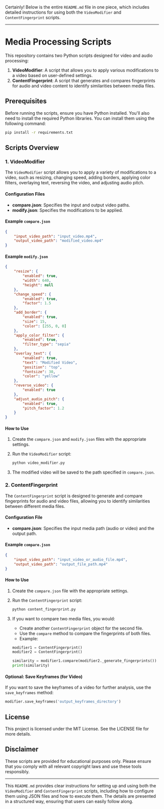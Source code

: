 Certainly! Below is the entire `README.md` file in one piece, which includes detailed instructions for using both the `VideoModifier` and `ContentFingerprint` scripts.

---

# Media Processing Scripts

This repository contains two Python scripts designed for video and audio processing:

1. **VideoModifier**: A script that allows you to apply various modifications to a video based on user-defined settings.
2. **ContentFingerprint**: A script that generates and compares fingerprints for audio and video content to identify similarities between media files.

## Prerequisites

Before running the scripts, ensure you have Python installed. You'll also need to install the required Python libraries. You can install them using the following command:

```bash
pip install -r requirements.txt
```

## Scripts Overview

### 1. VideoModifier

The `VideoModifier` script allows you to apply a variety of modifications to a video, such as resizing, changing speed, adding borders, applying color filters, overlaying text, reversing the video, and adjusting audio pitch.

#### Configuration Files

- **compare.json**: Specifies the input and output video paths.
- **modify.json**: Specifies the modifications to be applied.

#### Example `compare.json`

```json
{
    "input_video_path": "input_video.mp4",
    "output_video_path": "modified_video.mp4"
}
```

#### Example `modify.json`

```json
{
    "resize": {
        "enabled": true,
        "width": 640,
        "height": null
    },
    "change_speed": {
        "enabled": true,
        "factor": 1.5
    },
    "add_border": {
        "enabled": true,
        "size": 15,
        "color": [255, 0, 0]
    },
    "apply_color_filter": {
        "enabled": true,
        "filter_type": "sepia"
    },
    "overlay_text": {
        "enabled": true,
        "text": "Modified Video",
        "position": "top",
        "fontsize": 30,
        "color": "yellow"
    },
    "reverse_video": {
        "enabled": true
    },
    "adjust_audio_pitch": {
        "enabled": true,
        "pitch_factor": 1.2
    }
}
```

#### How to Use

1. Create the `compare.json` and `modify.json` files with the appropriate settings.
2. Run the `VideoModifier` script:

    ```bash
    python video_modifier.py
    ```

3. The modified video will be saved to the path specified in `compare.json`.

### 2. ContentFingerprint

The `ContentFingerprint` script is designed to generate and compare fingerprints for audio and video files, allowing you to identify similarities between different media files.

#### Configuration File

- **compare.json**: Specifies the input media path (audio or video) and the output path.

#### Example `compare.json`

```json
{
    "input_video_path": "input_video_or_audio_file.mp4",
    "output_video_path": "output_file_path.mp4"
}
```

#### How to Use

1. Create the `compare.json` file with the appropriate settings.
2. Run the `ContentFingerprint` script:

    ```bash
    python content_fingerprint.py
    ```

3. If you want to compare two media files, you would:
   - Create another `ContentFingerprint` object for the second file.
   - Use the `compare` method to compare the fingerprints of both files.
   - Example:

    ```python
    modifier1 = ContentFingerprint()
    modifier2 = ContentFingerprint()

    similarity = modifier1.compare(modifier2._generate_fingerprints())
    print(similarity)
    ```

#### Optional: Save Keyframes (for Video)

If you want to save the keyframes of a video for further analysis, use the `save_keyframes` method:

```python
modifier.save_keyframes('output_keyframes_directory')
```

## License

This project is licensed under the MIT License. See the LICENSE file for more details.

## Disclaimer

These scripts are provided for educational purposes only. Please ensure that you comply with all relevant copyright laws and use these tools responsibly.

---

This `README.md` provides clear instructions for setting up and using both the `VideoModifier` and `ContentFingerprint` scripts, including how to configure them using JSON files and how to execute them. The details are presented in a structured way, ensuring that users can easily follow along.
